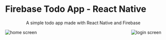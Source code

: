 # Firebase Todo App - React Native

<p align="center">A simple todo app made with React Native and Firebase</p>

<div align="center">
  <img align="left" src="https://raw.githubusercontent.com/zomeru/todo-react-native/main/assets/screenshot/home.jpg" alt="home screen" />
  <img align="right" src="https://raw.githubusercontent.com/zomeru/todo-react-native/main/assets/screenshot/login.jpg" alt="login screen" />
</div>
